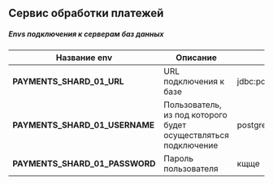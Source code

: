 ## Сервис обработки платежей

##### Envs подключения к серверам баз данных

Название env | Описание | Значение по-умолчанию
------------ | ------------- | -------------
**PAYMENTS_SHARD_01_URL** | URL подключения к базе | jdbc:postgresql://localhost:5432/payments1
**PAYMENTS_SHARD_01_USERNAME** | Пользователь, из под которого будет осуществляться подключение | postgres
**PAYMENTS_SHARD_01_PASSWORD** | Пароль пользователя | кщще
